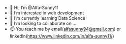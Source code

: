 - 👋 Hi, I’m @Alfa-Sunny11
- 👀 I’m interested in web development
- 🌱 I’m currently learning Data Science
- 💞️ I’m looking to collaborate on ...
- 📫 You reach me by email(alfasunny94@gmail.com) or linkedln(https://www.linkedin.com/in/alfa-sunny11/)


<!---
Alfa-Sunny11/Alfa-Sunny11 is a ✨ special ✨ repository because its `README.md` (this file) appears on your GitHub profile.
You can click the Preview link to take a look at your changes.
--->
